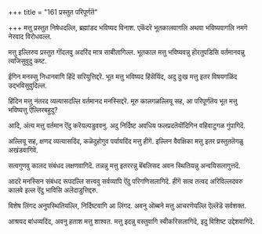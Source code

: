 +++
title = "161 प्रस्तुत परिपूर्णतॆ"

+++
मत्तु प्रस्तुत निषेधदल्लि, ब्रह्मांडद भविष्यद विनाश. एकॆंदरॆ भूतकालवागलि अथवा भविष्यवागलि नमगॆ नेरवाद विरोधवल्ल.

मत्तु इल्लिरुव प्रस्तुत गॊंदलवु अदरिंद मात्र साबीतागिल्ल. भूतकाल मत्तु भविष्यवन्नु हॊरतुपडिसि वर्तमानवन्नु त्यजिसुवुदु कष्ट.

ईगिन मनस्सु निधानवागि हिंदॆ सरियुत्तिद्दरॆ. भूत मत्तु भविष्यद हिंसॆयिंद, अदु दुःख मत्तु इतर विषयगळिंद उद्भविसुवुदिल्ल.

हिंदिन मत्तु नंतरद व्यत्यासदल्लि वर्तमानद मनस्सिद्दरॆ. मूरु कालगळल्लियू सह, आ परिपूर्णतॆय भूत मत्तु भविष्यत्तु ऎल्लिरबहुदु?

आदि, अंत्य मत्तु वर्तमान ऎंदु करॆयल्पडुववनु. अदु निर्दिष्ट अवधिय फलप्रदतॆयॊंदिगिन वहिवाटुगळ गुंपागिदॆ.

अल्लियू सह, क्षणद व्यत्यासदिंद, कळॆदुहोगुव पर्यायदिंद मत्तु हीगॆ. इल्लिन वैवक्षिका मत्तु इतर प्रस्तुततॆगळु अखंडवागिवॆ.

सत्वगुणवु कालद संबंधद लक्षणवागिदॆ. तन्नन्नु मत्तु इतररन्नु बॆंबलिसद अवन स्थितियन्नु अन्वयिसलागुत्तदॆ.

आदरॆ मनस्सिन संबंधद रूपदल्लि सत्त्ववु सर्वव्यापि ऎंदु परिगणिसलागिदॆ. हीगॆ सत्व तत्वद अरिविल्लदवरु कालवे इल्ल ऎंदु भाविसि अलॆदाडुत्तिद्दरु.

विशेष लिंगद अनुपस्थितियल्लि, निर्दिष्टवागि आ लिंगद. अवनु ऒब्बने मत्तु आचरणॆयल्लि ऎल्लॆडॆ सर्वशक्त.

आश्रयद बांधव्यदिंद, अवनु हताश मत्तु शाश्वत. मत्तु इदन्नु वस्तुवागि स्वीकरिसलागिदॆ, इदु विशिष्ट उद्देशवागिदॆ.

